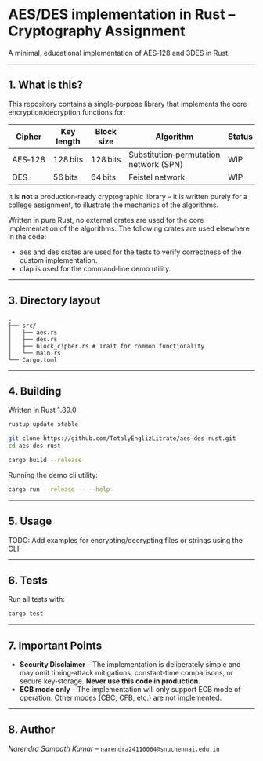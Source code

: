 # AES/DES implementation in Rust – Cryptography Assignment

A minimal, educational implementation of AES‑128 and 3DES in Rust.

---

## 1. What is this?

This repository contains a single‑purpose library that implements the core
encryption/decryption functions for:

| Cipher  | Key length | Block size | Algorithm                              | Status |
| ------- | ---------- | ---------- | -------------------------------------- | ------ |
| AES‑128 | 128 bits   | 128 bits   | Substitution‑permutation network (SPN) | WIP    |
| DES     | 56 bits    | 64 bits    | Feistel network                        | WIP    |

It is **not** a production‑ready cryptographic library – it is written purely
for a college assignment, to illustrate the mechanics of the algorithms.

Written in pure Rust, no external crates are used for the core implementation of the algorithms. The following crates are used elsewhere in the code:

- aes and des crates are used for the tests to verify correctness of the custom implementation.
- clap is used for the command‑line demo utility.

---

## 3. Directory layout

```
.
├── src/
│   ├── aes.rs
│   ├── des.rs
│   ├── block_cipher.rs # Trait for common functionality
│   └── main.rs
└── Cargo.toml
```

---

## 4. Building

Written in Rust 1.89.0

```bash
rustup update stable

git clone https://github.com/TotalyEnglizLitrate/aes-des-rust.git
cd aes-des-rust

cargo build --release
```

Running the demo cli utility:

```bash
cargo run --release -- --help
```

---

## 5. Usage

TODO: Add examples for encrypting/decrypting files or strings using the CLI.

---

## 6. Tests

Run all tests with:

```bash
cargo test
```

---

## 7. Important Points

- **Security Disclaimer** – The implementation is deliberately simple
  and may omit timing‑attack mitigations, constant‑time comparisons, or
  secure key‑storage. **Never use this code in production.**
- **ECB mode only** - The implementation will only support ECB mode of operation.
  Other modes (CBC, CFB, etc.) are not implemented.

---

## 8. Author

_Narendra Sampath Kumar_ – `narendra24110064@snuchennai.edu.in`
